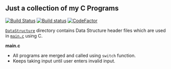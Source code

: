 ## Just a collection of my C Programs

[![Build Status](https://travis-ci.com/crazyuploader/C.svg?branch=master)](https://travis-ci.com/crazyuploader/C) [![Build status](https://ci.appveyor.com/api/projects/status/h76fgqjc90oxt4x9?svg=true)](https://ci.appveyor.com/project/crazyuploader/c) [![CodeFactor](https://www.codefactor.io/repository/github/crazyuploader/c/badge)](https://www.codefactor.io/repository/github/crazyuploader/c)

[`DataStructure`](/DataStructure) directory contains Data Structure header files which are used in [`main.c`](main.c) using C.

<b>main.c</b>

- All programs are merged and called using `switch` function.
- Keeps taking input until user enters invalid input.
